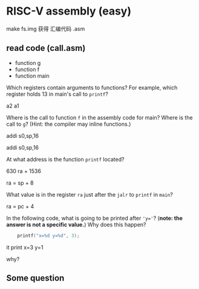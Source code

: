 # RISC-V assembly (easy)

make fs.img 获得 汇编代码 .asm

## read code (call.asm)

- function g
- function f
- function main

Which registers contain arguments to functions? For example, which register holds 13 in main's call to `printf`?

a2 a1

Where is the call to function `f` in the assembly code for main? Where is the call to `g`? (Hint: the compiler may inline functions.)

addi s0,sp,16

addi s0,sp,16

At what address is the function `printf` located?

630 ra + 1536

ra = sp + 8

What value is in the register `ra` just after the `jalr` to `printf` in `main`?

ra = pc + 4



In the following code, what is going to be printed after `'y='`? (**note: the answer is not a specific value.**) Why does this happen?

```c
	printf("x=%d y=%d", 3);
```

it print x=3 y=1

why?

## Some question

